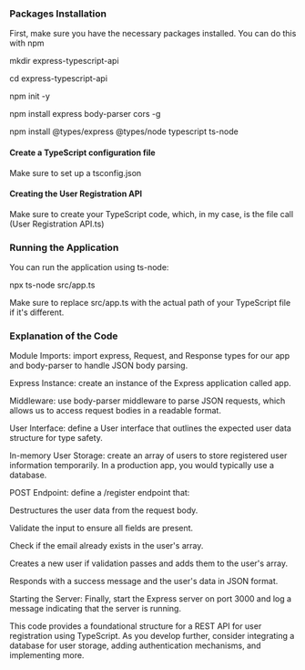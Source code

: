 ### Packages Installation

First, make sure you have the necessary packages installed. You can do this with npm

mkdir express-typescript-api

cd express-typescript-api

npm init -y

npm install express body-parser cors -g

npm install @types/express @types/node typescript ts-node


#### Create a TypeScript configuration file

Make sure to set up a tsconfig.json

#### Creating the User Registration API

Make sure to create your TypeScript code, which, in my case, is the file call (User Registration API.ts)

### Running the Application

You can run the application using ts-node:

npx ts-node src/app.ts

Make sure to replace src/app.ts with the actual path of your TypeScript file if it's different.


### Explanation of the Code

Module Imports: import express, Request, and Response types for our app and body-parser to handle JSON body parsing.

Express Instance: create an instance of the Express application called app.

Middleware: use body-parser middleware to parse JSON requests, which allows us to access request bodies in a readable format.

User Interface: define a User interface that outlines the expected user data structure for type safety.

In-memory User Storage: create an array of users to store registered user information temporarily. In a production app, you would typically use a database.

POST Endpoint: define a /register endpoint that:

Destructures the user data from the request body.

Validate the input to ensure all fields are present.

Check if the email already exists in the user's array.

Creates a new user if validation passes and adds them to the user's array.

Responds with a success message and the user's data in JSON format.

Starting the Server: Finally, start the Express server on port 3000 and log a message indicating that the server is running.


This code provides a foundational structure for a REST API for user registration using TypeScript. As you develop further, consider integrating a database for user storage, adding authentication mechanisms, and implementing more.

